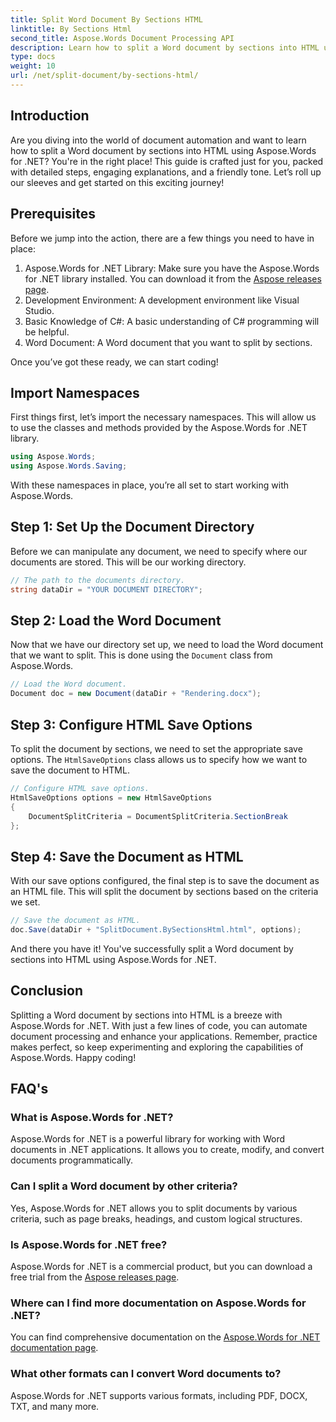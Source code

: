 ```yaml
---
title: Split Word Document By Sections HTML
linktitle: By Sections Html
second_title: Aspose.Words Document Processing API
description: Learn how to split a Word document by sections into HTML using Aspose.Words for .NET with this detailed, step-by-step guide.
type: docs
weight: 10
url: /net/split-document/by-sections-html/
---
```

## Introduction

Are you diving into the world of document automation and want to learn how to split a Word document by sections into HTML using Aspose.Words for .NET? You're in the right place! This guide is crafted just for you, packed with detailed steps, engaging explanations, and a friendly tone. Let’s roll up our sleeves and get started on this exciting journey!

## Prerequisites

Before we jump into the action, there are a few things you need to have in place:

1. Aspose.Words for .NET Library: Make sure you have the Aspose.Words for .NET library installed. You can download it from the [Aspose releases page](https://releases.aspose.com/words/net/).
2. Development Environment: A development environment like Visual Studio.
3. Basic Knowledge of C#: A basic understanding of C# programming will be helpful.
4. Word Document: A Word document that you want to split by sections.

Once you’ve got these ready, we can start coding!

## Import Namespaces

First things first, let’s import the necessary namespaces. This will allow us to use the classes and methods provided by the Aspose.Words for .NET library.

```csharp
using Aspose.Words;
using Aspose.Words.Saving;
```

With these namespaces in place, you’re all set to start working with Aspose.Words.

## Step 1: Set Up the Document Directory

Before we can manipulate any document, we need to specify where our documents are stored. This will be our working directory.

```csharp
// The path to the documents directory.
string dataDir = "YOUR DOCUMENT DIRECTORY";
```

## Step 2: Load the Word Document

Now that we have our directory set up, we need to load the Word document that we want to split. This is done using the `Document` class from Aspose.Words.

```csharp
// Load the Word document.
Document doc = new Document(dataDir + "Rendering.docx");
```

## Step 3: Configure HTML Save Options

To split the document by sections, we need to set the appropriate save options. The `HtmlSaveOptions` class allows us to specify how we want to save the document to HTML.

```csharp
// Configure HTML save options.
HtmlSaveOptions options = new HtmlSaveOptions
{
    DocumentSplitCriteria = DocumentSplitCriteria.SectionBreak
};
```

## Step 4: Save the Document as HTML

With our save options configured, the final step is to save the document as an HTML file. This will split the document by sections based on the criteria we set.

```csharp
// Save the document as HTML.
doc.Save(dataDir + "SplitDocument.BySectionsHtml.html", options);
```

And there you have it! You've successfully split a Word document by sections into HTML using Aspose.Words for .NET.

## Conclusion

Splitting a Word document by sections into HTML is a breeze with Aspose.Words for .NET. With just a few lines of code, you can automate document processing and enhance your applications. Remember, practice makes perfect, so keep experimenting and exploring the capabilities of Aspose.Words. Happy coding!

## FAQ's

### What is Aspose.Words for .NET?

Aspose.Words for .NET is a powerful library for working with Word documents in .NET applications. It allows you to create, modify, and convert documents programmatically.

### Can I split a Word document by other criteria?

Yes, Aspose.Words for .NET allows you to split documents by various criteria, such as page breaks, headings, and custom logical structures.

### Is Aspose.Words for .NET free?

Aspose.Words for .NET is a commercial product, but you can download a free trial from the [Aspose releases page](https://releases.aspose.com/).

### Where can I find more documentation on Aspose.Words for .NET?

You can find comprehensive documentation on the [Aspose.Words for .NET documentation page](https://reference.aspose.com/words/net/).

### What other formats can I convert Word documents to?

Aspose.Words for .NET supports various formats, including PDF, DOCX, TXT, and many more.
